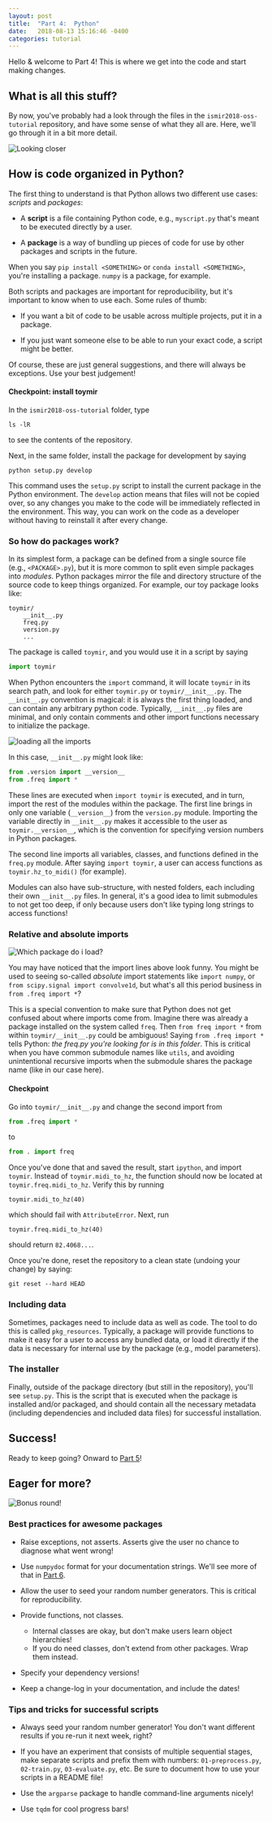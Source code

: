 ```yaml
---
layout: post
title:  "Part 4:  Python"
date:   2018-08-13 15:16:46 -0400
categories: tutorial
---
```

Hello & welcome to Part 4!  This is where we get into the code and start making changes.

## What is all this stuff?

By now, you've probably had a look through the files in the `ismir2018-oss-tutorial` repository,
and have some sense of what they all are.  Here, we'll go through it in a bit more detail.

![Looking closer](https://media.giphy.com/media/s4qX2x5wuO8Ao/giphy.gif)

## How is code organized in Python?

The first thing to understand is that Python allows two different use cases: *scripts* and
*packages*:

- A **script** is a file containing Python code, e.g., `myscript.py` that's meant to be executed directly by a user.

- A **package** is a way of bundling up pieces of code for use by other packages and scripts in the
future.

When you say `pip install <SOMETHING>` or `conda install <SOMETHING>`, you're installing a
package.  `numpy` is a package, for example.


Both scripts and packages are important for reproducibility, but it's important to know when to
use each.  Some rules of thumb:

- If you want a bit of code to be usable across multiple projects, put it in a package.

- If you just want someone else to be able to run your exact code, a script might be better.

Of course, these are just general suggestions, and there will always be exceptions.  Use your
best judgement!


#### Checkpoint: install toymir
In the `ismir2018-oss-tutorial` folder, type
```
ls -lR
```
to see the contents of the repository.

Next, in the same folder, install the package for development by saying
```
python setup.py develop
```

This command uses the `setup.py` script to install the current package in the Python environment.
The `develop` action means that files will not be copied over, so any changes you make to the code will be immediately reflected in the
environment.
This way, you can work on the code as a developer without having to reinstall it after every change.


### So how do packages work?

In its simplest form, a package can be defined from a single source file (e.g., `<PACKAGE>.py`), but it is more common to split even simple packages into *modules*.
Python packages mirror the file and directory structure of the source code to keep things organized.  For example, our toy package looks like:
```
toymir/
    __init__.py
    freq.py
    version.py
    ...
```
The package is called `toymir`, and you would use it in a script by saying
```python
import toymir
```
When Python encounters the `import` command, it will locate `toymir` in its search path,
and look for either `toymir.py` or `toymir/__init__.py`.
The `__init__.py` convention is magical: it is always the first thing loaded, and can contain any arbitrary python code.
Typically, `__init__.py` files are minimal, and only contain comments and other import functions
necessary to initialize the package.

![loading all the imports](https://media.giphy.com/media/xUNda4s9GLe2jkE7QI/giphy.gif)

In this case, `__init__.py` might look like:
```python
from .version import __version__
from .freq import *
```
These lines are executed when `import toymir` is executed, and in turn, import the
rest of the modules within the package.
The first line brings in only one variable (`__version__`) from the `version.py` module.
Importing the variable directly in `__init__.py` makes it accessible to the user as
`toymir.__version__`, which is the convention for specifying version numbers in Python packages.

The second line imports all variables, classes, and functions defined in the `freq.py` module.
After saying `import toymir`, a user can access functions as `toymir.hz_to_midi()` (for
example).

Modules can also have sub-structure, with nested folders, each including their own `__init__.py`
files.  In general, it's a good idea to limit submodules to not get too deep, if only because users don't like typing long strings to access functions!

### Relative and absolute imports

![Which package do i load?](https://media.giphy.com/media/RjoLWhQBFEcHS/giphy.gif)

You may have noticed that the import lines above look funny.  You might be used to seeing
so-called *absolute* import
statements like `import numpy`, or `from scipy.signal import convolve1d`, but what's all this
period business in `from .freq import *`?

This is a special convention to make sure that Python does not get confused about where imports
come from.  Imagine there was already a package installed on the system called
`freq`. Then `from freq import *` from within `toymir/__init__.py` could be
ambiguous!  Saying `from .freq import *` tells Python: *the freq.py you're looking for is in this
folder*.  This is critical when you have common submodule names like `utils`, and avoiding
unintentional recursive imports when the submodule shares the package name (like in our case
here).


#### Checkpoint

Go into `toymir/__init__.py` and change the second import from
```python
from .freq import *
```
to
```python
from . import freq
```

Once you've done that and saved the result, start `ipython`, and import `toymir`.
Instead of `toymir.midi_to_hz`, the function should now be located at `toymir.freq.midi_to_hz`.
Verify this by running
```
toymir.midi_to_hz(40)
```
which should fail with `AttributeError`.  Next, run
```
toymir.freq.midi_to_hz(40)
```
should return `82.4068...`.

Once you're done, reset the repository to a clean state (undoing your change) by saying:
```
git reset --hard HEAD
```

### Including data
Sometimes, packages need to include data as well as code.
The tool to do this is called `pkg_resources`.  Typically, a package will provide functions to
make it easy for a user to access any bundled data, or load it directly if the data is necessary
for internal use by the package (e.g., model parameters).


### The installer
Finally, outside of the package directory (but still in the repository), you'll see `setup.py`.
This is the script that is executed when the package is installed and/or packaged, and should
contain all the necessary metadata (including dependencies and included data files) for
successful installation.

## Success!


Ready to keep going?  Onward to [Part 5](part-5)!


## Eager for more?

![Bonus round!](https://media.giphy.com/media/V9egT5cvtvhdu/giphy.gif)

### Best practices for awesome packages

- Raise exceptions, not asserts.  Asserts give the user no chance to diagnose what went wrong!

- Use `numpydoc` format for your documentation strings.  We'll see more of that in [Part 6][tutorial-part-6].

- Allow the user to seed your random number generators.  This is critical for reproducibility.

- Provide functions, not classes.
    - Internal classes are okay, but don't make users learn object hierarchies!
    - If you do need classes, don't extend from other packages.  Wrap them instead.

- Specify your dependency versions!

- Keep a change-log in your documentation, and include the dates!

### Tips and tricks for successful scripts

- Always seed your random number generator!  You don't want different results if you re-run it
  next week, right?

- If you have an experiment that consists of multiple sequential stages, make separate scripts
  and prefix them with numbers: `01-preprocess.py`, `02-train.py`, `03-evaluate.py`, etc.  Be
  sure to document how to use your scripts in a README file!

- Use the `argparse` package to handle command-line arguments nicely!

- Use `tqdm` for cool progress bars!


[tutorial-part-6]: https://bmcfee.github.io/ismir2018-oss-tutorial/tutorial/2018/08/12/part-6.html 

